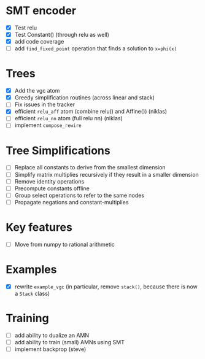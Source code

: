 # SMT encoder
- [x] Test relu
- [x] Test Constant() (through relu as well)
- [x] add code coverage
- [ ] add `find_fixed_point` operation that finds a solution to `x=phi(x)`

# Trees
- [x] Add the vgc atom
- [X] Greedy simplification routines (across linear and stack)
- [ ] Fix issues in the tracker
- [X] efficient `relu_aff` atom (combine relu() and Affine())
      (niklas)
- [ ] efficient `relu_nn` atom (full relu nn) (niklas)
- [ ] implement `compose_rewire`

# Tree Simplifications
- [ ] Replace all constants to derive from the smallest dimension
- [ ] Simplify matrix multiplies recursively if they result in a smaller
      dimension
- [ ] Remove identity operations
- [ ] Precompute constants offline
- [ ] Group select operations to refer to the same nodes
- [ ] Propagate negations and constant-multiplies

# Key features
- [ ] Move from numpy to rational arithmetic

# Examples
- [X] rewrite `example_vgc` (in particular, remove `stack()`,
	  because there is now a `Stack` class)

# Training
- [ ] add ability to dualize an AMN
- [ ] add ability to train (small) AMNs using SMT
- [ ] implement backprop (steve)
